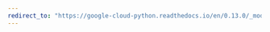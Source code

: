 ```yaml
---
redirect_to: "https://google-cloud-python.readthedocs.io/en/0.13.0/_modules/gcloud/bigquery/query.html"
---
```

